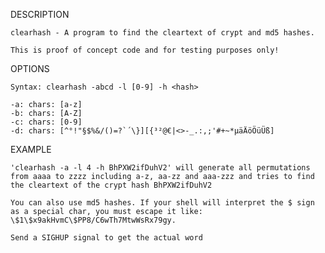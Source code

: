 DESCRIPTION

	clearhash - A program to find the cleartext of crypt and md5 hashes.

	This is proof of concept code and for testing purposes only!

OPTIONS

	Syntax: clearhash -abcd -l [0-9] -h <hash>

	-a: chars: [a-z]
	-b: chars: [A-Z]
	-c: chars: [0-9]
	-d: chars: [^°!"§$%&/()=?`´\}][{³²@€|<>-_.:,;'#+~*µäÄöÖüÜß]

EXAMPLE

	'clearhash -a -l 4 -h BhPXW2ifDuhV2' will generate all permutations from aaaa to zzzz including a-z, aa-zz and aaa-zzz and tries to find the cleartext of the crypt hash BhPXW2ifDuhV2

	You can also use md5 hashes. If your shell will interpret the $ sign as a special char, you must escape it like: \$1\$x9akHvmC\$PP8/C6wTh7MtwWsRx79gy.

	Send a SIGHUP signal to get the actual word
